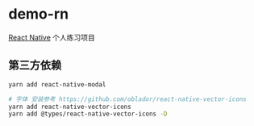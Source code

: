 # demo-rn

[React Native](https://reactnative.cn/docs/getting-started) 个人练习项目

## 第三方依赖

```bash
yarn add react-native-modal

# 字体 安装参考 https://github.com/oblador/react-native-vector-icons
yarn add react-native-vector-icons
yarn add @types/react-native-vector-icons -D
```
